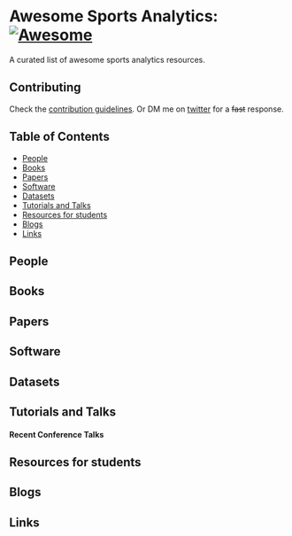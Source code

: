 # Awesome Sports Analytics: [![Awesome](https://awesome.re/badge.svg)](https://awesome.re)


A curated list of awesome sports analytics resources.

## Contributing

Check the [contribution guidelines](https://github.com/AtomScott/awesome-sports-analytics/blob/master/contributing.md).
Or DM me on [twitter](https://twitter.com/AtomJamesScott) for a <s>fast</s> response.

## Table of Contents

 - [People](#People)
 - [Books](#books)
 - [Papers](#papers)
 - [Software](#software)
 - [Datasets](#datasets)
 - [Tutorials and Talks](#tutorials-and-talks)
 - [Resources for students](#resources-for-students)
 - [Blogs](#blogs)
 - [Links](#links)

## People

## Books

## Papers

## Software

## Datasets

## Tutorials and Talks

#### Recent Conference Talks

## Resources for students

## Blogs

## Links
